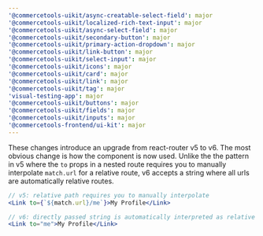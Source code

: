 ```yaml
---
'@commercetools-uikit/async-creatable-select-field': major
'@commercetools-uikit/localized-rich-text-input': major
'@commercetools-uikit/async-select-field': major
'@commercetools-uikit/secondary-button': major
'@commercetools-uikit/primary-action-dropdown': major
'@commercetools-uikit/link-button': major
'@commercetools-uikit/select-input': major
'@commercetools-uikit/icons': major
'@commercetools-uikit/card': major
'@commercetools-uikit/link': major
'@commercetools-uikit/tag': major
'visual-testing-app': major
'@commercetools-uikit/buttons': major
'@commercetools-uikit/fields': major
'@commercetools-uikit/inputs': major
'@commercetools-frontend/ui-kit': major
---
```


These changes introduce an upgrade from react-router v5 to v6. The most obvious change is how the <Link to> component is now used. Unlike the the pattern in v5 where the `to` props in a nested route requires you to manually interpolate `match.url` for a relative route, v6 accepts a string where all urls are automatically relative routes.

```jsx
// v5: relative path requires you to manually interpolate
<Link to={`${match.url}/me`}>My Profile</Link>
```

```jsx
// v6: directly passed string is automatically interpreted as relative path
<Link to="me">My Profile</Link>
```

